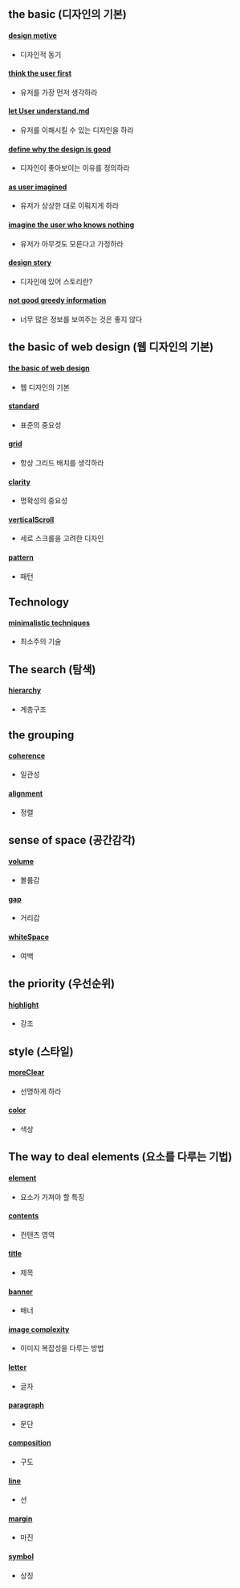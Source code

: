 ## the basic (디자인의 기본)
#### [design motive](motive.md)
- 디자인적 동기

#### [think the user first](thinkUserFirst.md)
- 유저를 가장 먼저 생각하라

#### [let User understand.md](letUserUnderstand.md)
- 유저를 이해시킬 수 있는 디자인을 하라

#### [define why the design is good](defineWhyTheDesignIsGood.md)
- 디자인이 좋아보이는 이유를 정의하라

#### [as user imagined](asImagined.md)
- 유저가 상상한 대로 이뤄지게 하라

#### [imagine the user who knows nothing](ImagineUserWhoKnowsNothing.md)
- 유저가 아무것도 모른다고 가정하라

#### [design story](designStory.md)
- 디자인에 있어 스토리란?

#### [not good greedy information](notGoodGreedyInformation.md)
- 너무 많은 정보를 보여주는 것은 좋지 않다

## the basic of web design (웹 디자인의 기본)
#### [the basic of web design](theBasicOfWebDesign.md)
- 웹 디자인의 기본

#### [standard](standard.md)
- 표준의 중요성

#### [grid](grid.md)
- 항상 그리드 배치를 생각하라

#### [clarity](clarity.md)
- 명확성의 중요성

#### [verticalScroll](verticalScroll.md)
- 세로 스크롤을 고려한 디자인

#### [pattern](pattern.md)
- 패턴

## Technology
#### [minimalistic techniques](minimalisticTechniques.md)
- 최소주의 기술

## The search (탐색)
#### [hierarchy](hierarchy.md)
- 계층구조

## the grouping
#### [coherence](coherence.md)
- 일관성

#### [alignment](alignment.md)
- 정렬

## sense of space (공간감각)
#### [volume](volume.md)
- 볼륨감

#### [gap](gap.md)
- 거리감

#### [whiteSpace](whiteSpace.md)
- 여백

## the priority (우선순위)
#### [highlight](highlight.md)
- 강조

## style (스타일)
#### [moreClear](moreClear.md)
- 선명하게 하라

#### [color](color.md)
- 색상

## The way to deal elements (요소를 다루는 기법)
#### [element](element.md)
- 요소가 가져야 할 특징

#### [contents](contents.md)
- 컨텐츠 영역

#### [title](title.md)
- 제목

#### [banner](banner.md)
- 배너

#### [image complexity](imageComplexity.md)
- 이미지 복잡성을 다루는 방법

#### [letter](letter.md)
- 글자

#### [paragraph](paragraph.md)
- 문단

#### [composition](composition.md)
- 구도

#### [line](line.md)
- 선

#### [margin](margin.md)
- 마진

#### [symbol](symbol.md)
- 상징
